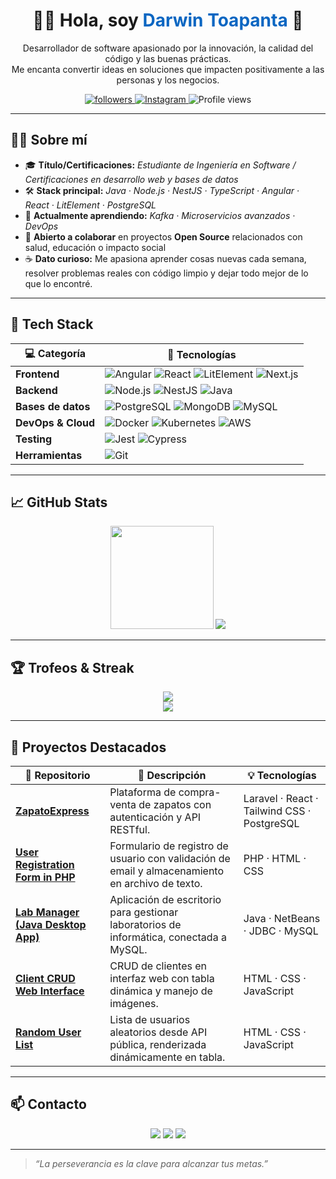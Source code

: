 <!-- 👋 Intro rápida -->
<h1 align="center">👨‍💻 Hola, soy <span style="color:#0A66C2;">Darwin Toapanta</span> 👋</h1>

<!-- Descripción corta -->
<p align="center">
  Desarrollador de software apasionado por la innovación, la calidad del código y las buenas prácticas.<br/>
  Me encanta convertir ideas en soluciones que impacten positivamente a las personas y los negocios.
</p>

<p align="center">
  <a href="https://github.com/darwin-code">
    <img src="https://img.shields.io/github/followers/darwin-code?label=Seguidores&style=social" alt="followers"/>
  </a>
  <a href="https://www.instagram.com/andres._.t/">
    <img src="https://img.shields.io/badge/-Instagram-E4405F?logo=instagram&logoColor=white" alt="Instagram"/>
  </a>
  <img src="https://komarev.com/ghpvc/?username=darwin-code&style=flat&color=blue" alt="Profile views"/>
</p>

---

## 🧑‍💻 Sobre mí

- 🎓 **Título/Certificaciones:** _Estudiante de Ingeniería en Software / Certificaciones en desarrollo web y bases de datos_  
- 🛠️ **Stack principal:** _Java · Node.js · NestJS · TypeScript · Angular · React · LitElement · PostgreSQL_  
- 🌱 **Actualmente aprendiendo:** _Kafka · Microservicios avanzados · DevOps_  
- 🤝 **Abierto a colaborar** en proyectos **Open Source** relacionados con salud, educación o impacto social  
- ☕ **Dato curioso:** Me apasiona aprender cosas nuevas cada semana, resolver problemas reales con código limpio y dejar todo mejor de lo que lo encontré.

---

## 🚀 Tech Stack
<div align="center">

| 💻 Categoría | 🚀 Tecnologías |
|-------------|----------------|
| **Frontend** | ![Angular](https://img.shields.io/badge/-Angular-DD0031?logo=angular&logoColor=white) ![React](https://img.shields.io/badge/-React-61DAFB?logo=react&logoColor=black) ![LitElement](https://img.shields.io/badge/-LitElement-324fff?logo=webcomponents.org&logoColor=white) ![Next.js](https://img.shields.io/badge/-Next.js-000000?logo=next.js) |
| **Backend** | ![Node.js](https://img.shields.io/badge/-Node.js-339933?logo=node.js&logoColor=white) ![NestJS](https://img.shields.io/badge/-NestJS-E0234E?logo=nestjs&logoColor=white) ![Java](https://img.shields.io/badge/-Java-007396?logo=java&logoColor=white) |
| **Bases de datos** | ![PostgreSQL](https://img.shields.io/badge/-PostgreSQL-4169E1?logo=postgresql&logoColor=white) ![MongoDB](https://img.shields.io/badge/-MongoDB-47A248?logo=mongodb&logoColor=white) ![MySQL](https://img.shields.io/badge/-MySQL-4479A1?logo=mysql&logoColor=white) |
| **DevOps & Cloud** | ![Docker](https://img.shields.io/badge/-Docker-2496ED?logo=docker&logoColor=white) ![Kubernetes](https://img.shields.io/badge/-Kubernetes-326CE5?logo=kubernetes&logoColor=white) ![AWS](https://img.shields.io/badge/-AWS-FF9900?logo=amazon-aws&logoColor=white) |
| **Testing** | ![Jest](https://img.shields.io/badge/-Jest-C21325?logo=jest&logoColor=white) ![Cypress](https://img.shields.io/badge/-Cypress-17202C?logo=cypress) |
| **Herramientas** | ![Git](https://img.shields.io/badge/-Git-F05032?logo=git&logoColor=white) |

---
</div>

## 📈 GitHub Stats

<p align="center">
  <img src="https://github-readme-stats.vercel.app/api?username=darwin-code&show_icons=true&theme=github_dark&hide_border=true" height="165">
  <img src="https://github-readme-stats.vercel.app/api/top-langs/?username=darwin-code&layout=compact&theme=github_dark&hide_border=true&langs_count=6">
</p>

---

## 🏆 Trofeos & Streak

<p align="center">
  <img src="https://github-profile-trophy.vercel.app/?username=darwin-code&theme=onedark&no-frame=true&row=1&column=7"/>
  <br/>
  <img src="https://streak-stats.demolab.com?user=darwin-code&theme=github-dark-blue&hide_border=true"/>
</p>

---

## 📂 Proyectos Destacados 
<div align="center">

| 🔗 Repositorio | 📝 Descripción | 💡 Tecnologías |
|---------------|----------------|----------------|
| [**ZapatoExpress**](https://github.com/darwin-code/proyecto-venta-zapatos) | Plataforma de compra-venta de zapatos con autenticación y API RESTful. | Laravel · React · Tailwind CSS · PostgreSQL |
| [**User Registration Form in PHP**](https://github.com/darwin-code/User-Registration-Form-in-PHP) | Formulario de registro de usuario con validación de email y almacenamiento en archivo de texto. | PHP · HTML · CSS |
| [**Lab Manager (Java Desktop App)**](https://github.com/darwin-code/lab-manager) | Aplicación de escritorio para gestionar laboratorios de informática, conectada a MySQL. | Java · NetBeans · JDBC · MySQL |
| [**Client CRUD Web Interface**](https://github.com/darwin-code/Client-CRUD-Web-Interface-with-JavaScript) | CRUD de clientes en interfaz web con tabla dinámica y manejo de imágenes. | HTML · CSS · JavaScript |
| [**Random User List**](https://github.com/darwin-code/Random-User-List) | Lista de usuarios aleatorios desde API pública, renderizada dinámicamente en tabla. | HTML · CSS · JavaScript |

---
</div>

## 📫 Contacto

<p align="center">
  <a href="mailto:andrestpaez15@gmail.com"><img src="https://img.shields.io/badge/-Email-D14836?logo=gmail&logoColor=white"></a>
  <a href="https://www.linkedin.com/in/darwin-toapanta-19024b303/"><img src="https://img.shields.io/badge/-LinkedIn-0A66C2?logo=linkedin&logoColor=white"></a>
  <a href="https://www.instagram.com/andres._.t/"><img src="https://img.shields.io/badge/-Instagram-E4405F?logo=instagram&logoColor=white"></a>
</p>

---

> _“La perseverancia es la clave para alcanzar tus metas.”_
